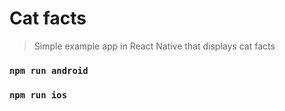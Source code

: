 # Cat facts

> Simple example app in React Native that displays cat facts

### `npm run android`

### `npm run ios`
